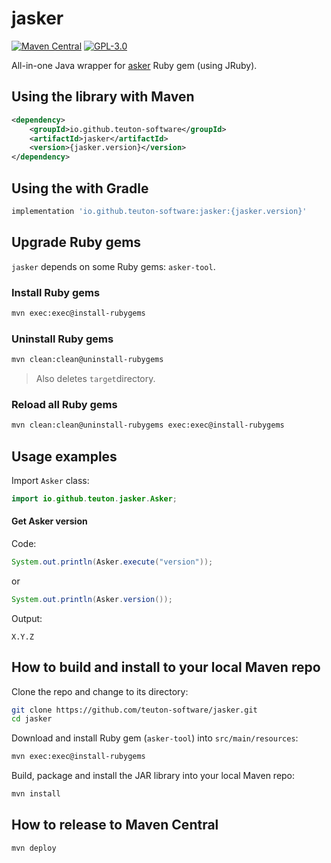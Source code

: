 # jasker

[![Maven Central](http://img.shields.io/maven-central/v/io.github.teuton-software/jasker)](https://central.sonatype.com/search?smo=true&q=a%3Ajasker+g%3Aio.github.teuton-software)
[![GPL-3.0](https://img.shields.io/badge/license-GPL--3.0-%250778B9.svg)](https://www.gnu.org/licenses/gpl-3.0.html)

All-in-one Java wrapper for [asker](https://rubygems.org/gems/asker-tool) Ruby gem (using JRuby).

## Using the library with Maven

```xml
<dependency>
    <groupId>io.github.teuton-software</groupId>
    <artifactId>jasker</artifactId>
    <version>{jasker.version}</version>
</dependency>
```

## Using the with Gradle

```groovy
implementation 'io.github.teuton-software:jasker:{jasker.version}'
```

## Upgrade Ruby gems

`jasker` depends on some Ruby gems: `asker-tool`.

### Install Ruby gems

```bash
mvn exec:exec@install-rubygems
```

### Uninstall Ruby gems

```bash
mvn clean:clean@uninstall-rubygems
```

> Also deletes `target`directory.

### Reload all Ruby gems

```bash
mvn clean:clean@uninstall-rubygems exec:exec@install-rubygems
```

## Usage examples

Import `Asker` class:

```java
import io.github.teuton.jasker.Asker;
```

#### Get Asker version

Code:

```java
System.out.println(Asker.execute("version"));
```

or

```java
System.out.println(Asker.version());
```

Output:

```
X.Y.Z
```

## How to build and install to your local Maven repo

Clone the repo and change to its directory:

```bash
git clone https://github.com/teuton-software/jasker.git
cd jasker
```

Download and install Ruby gem (`asker-tool`) into `src/main/resources`:

```bash
mvn exec:exec@install-rubygems
```

Build, package and install the JAR library into your local Maven repo:

```bash
mvn install
```

## How to release to Maven Central


```bash
mvn deploy
```
